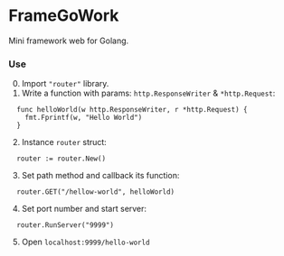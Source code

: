 # FrameGoWork
Mini framework web for Golang.


### Use
0. Import ```"router"``` library.
1. Write a function with params: ```http.ResponseWriter``` & ```*http.Request```:
``` 
  func helloWorld(w http.ResponseWriter, r *http.Request) {
    fmt.Fprintf(w, "Hello World")
  } 
```
2. Instance ```router``` struct:
```
  router := router.New()
```
3. Set path method and callback its function:
```
  router.GET("/hellow-world", helloWorld)
```
4. Set port number and start server:
```
  router.RunServer("9999")
```
5. Open ```localhost:9999/hello-world```

